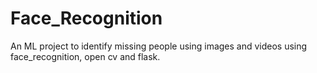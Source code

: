# Face_Recognition
An ML project to identify missing people using images and videos using face_recognition, open cv and flask.
